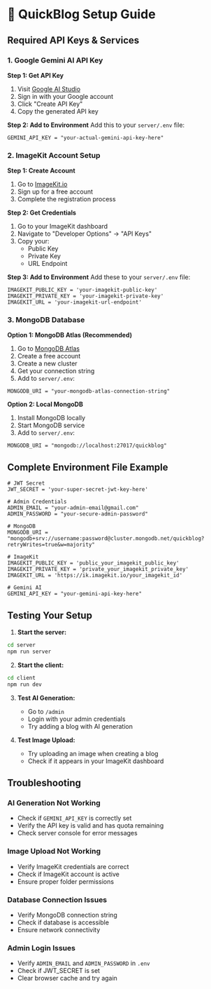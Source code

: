 # 🚀 QuickBlog Setup Guide

## Required API Keys & Services

### 1. Google Gemini AI API Key

**Step 1: Get API Key**

1. Visit [Google AI Studio](https://makersuite.google.com/app/apikey)
2. Sign in with your Google account
3. Click "Create API Key"
4. Copy the generated API key

**Step 2: Add to Environment**
Add this to your `server/.env` file:

```env
GEMINI_API_KEY = "your-actual-gemini-api-key-here"
```

### 2. ImageKit Account Setup

**Step 1: Create Account**

1. Go to [ImageKit.io](https://imagekit.io/)
2. Sign up for a free account
3. Complete the registration process

**Step 2: Get Credentials**

1. Go to your ImageKit dashboard
2. Navigate to "Developer Options" → "API Keys"
3. Copy your:
   - Public Key
   - Private Key
   - URL Endpoint

**Step 3: Add to Environment**
Add these to your `server/.env` file:

```env
IMAGEKIT_PUBLIC_KEY = 'your-imagekit-public-key'
IMAGEKIT_PRIVATE_KEY = 'your-imagekit-private-key'
IMAGEKIT_URL = 'your-imagekit-url-endpoint'
```

### 3. MongoDB Database

**Option 1: MongoDB Atlas (Recommended)**

1. Go to [MongoDB Atlas](https://www.mongodb.com/atlas)
2. Create a free account
3. Create a new cluster
4. Get your connection string
5. Add to `server/.env`:

```env
MONGODB_URI = "your-mongodb-atlas-connection-string"
```

**Option 2: Local MongoDB**

1. Install MongoDB locally
2. Start MongoDB service
3. Add to `server/.env`:

```env
MONGODB_URI = "mongodb://localhost:27017/quickblog"
```

## Complete Environment File Example

```env
# JWT Secret
JWT_SECRET = 'your-super-secret-jwt-key-here'

# Admin Credentials
ADMIN_EMAIL = "your-admin-email@gmail.com"
ADMIN_PASSWORD = "your-secure-admin-password"

# MongoDB
MONGODB_URI = "mongodb+srv://username:password@cluster.mongodb.net/quickblog?retryWrites=true&w=majority"

# ImageKit
IMAGEKIT_PUBLIC_KEY = 'public_your_imagekit_public_key'
IMAGEKIT_PRIVATE_KEY = 'private_your_imagekit_private_key'
IMAGEKIT_URL = 'https://ik.imagekit.io/your_imagekit_id'

# Gemini AI
GEMINI_API_KEY = "your-gemini-api-key-here"
```

## Testing Your Setup

1. **Start the server:**

```bash
cd server
npm run server
```

2. **Start the client:**

```bash
cd client
npm run dev
```

3. **Test AI Generation:**

   - Go to `/admin`
   - Login with your admin credentials
   - Try adding a blog with AI generation

4. **Test Image Upload:**
   - Try uploading an image when creating a blog
   - Check if it appears in your ImageKit dashboard

## Troubleshooting

### AI Generation Not Working

- Check if `GEMINI_API_KEY` is correctly set
- Verify the API key is valid and has quota remaining
- Check server console for error messages

### Image Upload Not Working

- Verify ImageKit credentials are correct
- Check if ImageKit account is active
- Ensure proper folder permissions

### Database Connection Issues

- Verify MongoDB connection string
- Check if database is accessible
- Ensure network connectivity

### Admin Login Issues

- Verify `ADMIN_EMAIL` and `ADMIN_PASSWORD` in `.env`
- Check if JWT_SECRET is set
- Clear browser cache and try again
